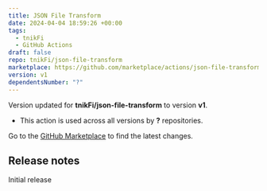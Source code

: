 ```yaml
---
title: JSON File Transform
date: 2024-04-04 18:59:26 +00:00
tags:
  - tnikFi
  - GitHub Actions
draft: false
repo: tnikFi/json-file-transform
marketplace: https://github.com/marketplace/actions/json-file-transform
version: v1
dependentsNumber: "?"
---
```



Version updated for **tnikFi/json-file-transform** to version **v1**.
- This action is used across all versions by **?** repositories.

Go to the [GitHub Marketplace](https://github.com/marketplace/actions/json-file-transform) to find the latest changes.

## Release notes

Initial release
